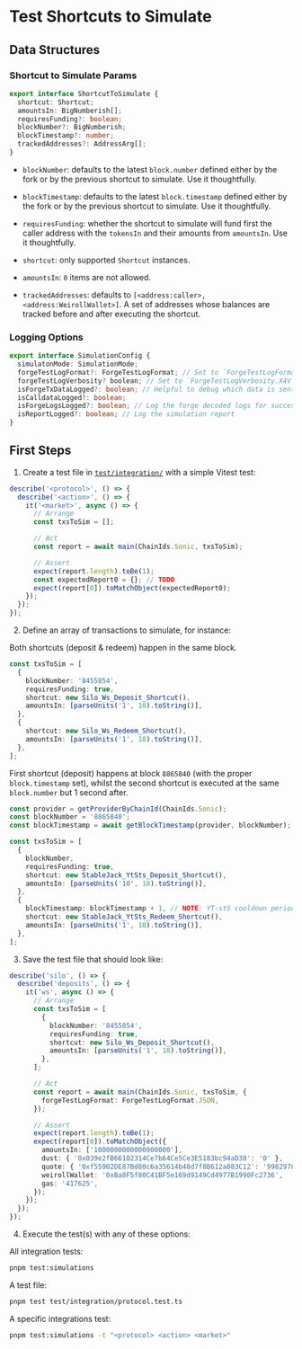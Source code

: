 # Test Shortcuts to Simulate

## Data Structures

### Shortcut to Simulate Params

```typescript
export interface ShortcutToSimulate {
  shortcut: Shortcut;
  amountsIn: BigNumberish[];
  requiresFunding?: boolean;
  blockNumber?: BigNumberish;
  blockTimestamp?: number;
  trackedAddresses?: AddressArg[];
}
```

- `blockNumber`: defaults to the latest `block.number` defined either by the fork or by the previous shortcut to
  simulate. Use it thoughtfully.
- `blockTimestamp`: defaults to the latest `block.timestamp` defined either by the fork or by the previous shortcut to
  simulate. Use it thoughtfully.

- `requiresFunding`: whether the shortcut to simulate will fund first the caller address with the `tokensIn` and their
  amounts from `amountsIn`. Use it thoughtfully.
- `shortcut`: only supported `Shortcut` instances.
- `amountsIn`: `0` items are not allowed.

- `trackedAddresses`: defaults to `[<address:caller>, <address:WeirollWallet>]`. A set of addresses whose balances are
  tracked before and after executing the shortcut.

### Logging Options

```typescript
export interface SimulationConfig {
  simulatonMode: SimulationMode;
  forgeTestLogFormat?: ForgeTestLogFormat; // Set to `ForgeTestLogFormat.JSON` by default. Switch to `ForgeTestLogFormat.DEFAULT` to log the forge test traces
  forgeTestLogVerbosity? boolean; // Set to `ForgeTestLogVerbosity.X4V` (i.e., '-vvvv') by default.
  isForgeTxDataLogged?: boolean; // Helpful to debug which data is sent to the forge test
  isCalldataLogged?: boolean;
  isForgeLogsLogged?: boolean; // Log the forge decoded logs for successful tests
  isReportLogged?: boolean; // Log the simulation report
}
```

## First Steps

1. Create a test file in [`test/integration/`](./test/integration/) with a simple Vitest test:

```typescript
describe('<protocol>', () => {
  describe('<action>', () => {
    it('<market>', async () => {
      // Arrange
      const txsToSim = [];

      // Act
      const report = await main(ChainIds.Sonic, txsToSim);

      // Assert
      expect(report.length).toBe(1);
      const expectedReport0 = {}; // TODO
      expect(report[0]).toMatchObject(expectedReport0);
    });
  });
});
```

2. Define an array of transactions to simulate, for instance:

Both shortcuts (deposit & redeem) happen in the same block.

```typescript
const txsToSim = [
  {
    blockNumber: '8455854',
    requiresFunding: true,
    shortcut: new Silo_Ws_Deposit_Shortcut(),
    amountsIn: [parseUnits('1', 18).toString()],
  },
  {
    shortcut: new Silo_Ws_Redeem_Shortcut(),
    amountsIn: [parseUnits('1', 18).toString()],
  },
];
```

First shortcut (deposit) happens at block `8865840` (with the proper `block.timestamp` set), whilst the second shortcut
is executed at the same `block.number` but 1 second after.

```typescript
const provider = getProviderByChainId(ChainIds.Sonic);
const blockNumber = '8865840';
const blockTimestamp = await getBlockTimestamp(provider, blockNumber);

const txsToSim = [
  {
    blockNumber,
    requiresFunding: true,
    shortcut: new StableJack_YtSts_Deposit_Shortcut(),
    amountsIn: [parseUnits('10', 18).toString()],
  },
  {
    blockTimestamp: blockTimestamp + 1, // NOTE: YT-stS cooldown period is 1 second for redeems
    shortcut: new StableJack_YtSts_Redeem_Shortcut(),
    amountsIn: [parseUnits('1', 18).toString()],
  },
];
```

3. Save the test file that should look like:

```typescript
describe('silo', () => {
  describe('deposits', () => {
    it('ws', async () => {
      // Arrange
      const txsToSim = [
        {
          blockNumber: '8455854',
          requiresFunding: true,
          shortcut: new Silo_Ws_Deposit_Shortcut(),
          amountsIn: [parseUnits('1', 18).toString()],
        },
      ];

      // Act
      const report = await main(ChainIds.Sonic, txsToSim, {
        forgeTestLogFormat: ForgeTestLogFormat.JSON,
      });

      // Assert
      expect(report.length).toBe(1);
      expect(report[0]).toMatchObject({
        amountsIn: ['1000000000000000000'],
        dust: { '0x039e2fB66102314Ce7b64Ce5Ce3E5183bc94aD38': '0' },
        quote: { '0xf55902DE87Bd80c6a35614b48d7f8B612a083C12': '998297853831134388682' },
        weirollWallet: '0xBa8F5f80C41BF5e169d9149Cd4977B1990Fc2736',
        gas: '417625',
      });
    });
  });
});
```

4. Execute the test(s) with any of these options:

All integration tests:

```sh
pnpm test:simulations
```

A test file:

```sh
pnpm test test/integration/protocol.test.ts
```

A specific integrations test:

```sh
pnpm test:simulations -t "<protocol> <action> <market>"
```
